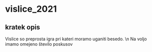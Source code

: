 # vislice_2021

## kratek opis

Vislice so preprosta igra pri kateri moramo uganiti besedo. \n
Na voljo imamo omejeno število poskusov